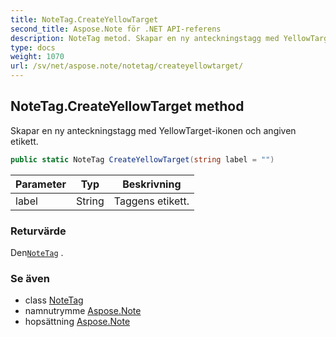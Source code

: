 ```yaml
---
title: NoteTag.CreateYellowTarget
second_title: Aspose.Note för .NET API-referens
description: NoteTag metod. Skapar en ny anteckningstagg med YellowTargetikonen och angiven etikett.
type: docs
weight: 1070
url: /sv/net/aspose.note/notetag/createyellowtarget/
---
```

## NoteTag.CreateYellowTarget method

Skapar en ny anteckningstagg med YellowTarget-ikonen och angiven etikett.

```csharp
public static NoteTag CreateYellowTarget(string label = "")
```

| Parameter | Typ | Beskrivning |
| --- | --- | --- |
| label | String | Taggens etikett. |

### Returvärde

Den[`NoteTag`](../) .

### Se även

* class [NoteTag](../)
* namnutrymme [Aspose.Note](../../notetag/)
* hopsättning [Aspose.Note](../../../)


